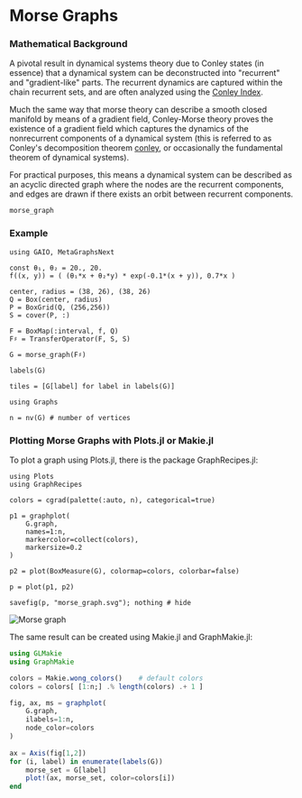 # Morse Graphs

### Mathematical Background

A pivotal result in dynamical systems theory due to Conley states (in essence) that a dynamical system can be deconstructed into "recurrent" and "gradient-like" parts. The recurrent dynamics are captured within the chain recurrent sets, and are often analyzed using the [Conley Index](@ref). 

Much the same way that morse theory can describe a smooth closed manifold by means of a gradient field, Conley-Morse theory proves the existence of a gradient field which captures the dynamics of the nonrecurrent components of a dynamical system (this is referred to as Conley's decomposition theorem [conley](@cite), or occasionally the fundamental theorem of dynamical systems). 

For practical purposes, this means a dynamical system can be described as an acyclic directed graph where the nodes are the recurrent components, and edges are drawn if there exists an orbit between recurrent components. 

```@docs; canonical=false
morse_graph
```

### Example

```@repl 1
using GAIO, MetaGraphsNext

const θ₁, θ₂ = 20., 20.
f((x, y)) = ( (θ₁*x + θ₂*y) * exp(-0.1*(x + y)), 0.7*x )

center, radius = (38, 26), (38, 26)
Q = Box(center, radius)
P = BoxGrid(Q, (256,256))
S = cover(P, :)

F = BoxMap(:interval, f, Q)
F♯ = TransferOperator(F, S, S)

G = morse_graph(F♯)

labels(G)

tiles = [G[label] for label in labels(G)]

using Graphs

n = nv(G) # number of vertices
```

### Plotting Morse Graphs with Plots.jl or Makie.jl

To plot a graph using Plots.jl, there is the package GraphRecipes.jl: 

```@example 1
using Plots
using GraphRecipes

colors = cgrad(palette(:auto, n), categorical=true)

p1 = graphplot(
    G.graph,
    names=1:n,
    markercolor=collect(colors),
    markersize=0.2
)

p2 = plot(BoxMeasure(G), colormap=colors, colorbar=false)

p = plot(p1, p2)

savefig(p, "morse_graph.svg"); nothing # hide
```

![Morse graph](morse_graph.svg)

The same result can be created using Makie.jl and GraphMakie.jl: 

```julia
using GLMakie
using GraphMakie

colors = Makie.wong_colors()    # default colors
colors = colors[ [1:n;] .% length(colors) .+ 1 ]

fig, ax, ms = graphplot(
    G.graph,
    ilabels=1:n,
    node_color=colors
)
    
ax = Axis(fig[1,2])
for (i, label) in enumerate(labels(G))
    morse_set = G[label]
    plot!(ax, morse_set, color=colors[i])
end
```
